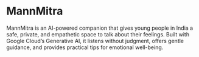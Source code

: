 # MannMitra
MannMitra is an AI-powered companion that gives young people in India a safe, private, and empathetic space to talk about their feelings. Built with Google Cloud’s Generative AI, it listens without judgment, offers gentle guidance, and provides practical tips for emotional well-being.
